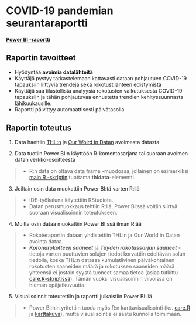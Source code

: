 # COVID-19 pandemian seurantaraportti

**[Power BI -raportti](https://app.powerbi.com/view?r=eyJrIjoiNGE4N2Y0YWQtNDA0My00NjljLWI4MjQtMTY5NTJiYmE5MmFhIiwidCI6ImZiZDJmMDQ1LWIzNGMtNDY3My05NTM0LThmMjM3NDM1NWNlYyIsImMiOjh9&pageName=ReportSection58fe988a37b420d0b0e7)**

## Raportin tavoitteet

* Hyödyntää **avoimia datalähteitä**
* Käyttäjä pystyy tarkastelemaan kattavasti dataan pohjautuen COVID-19 tapauksiin liittyviä trendejä sekä rokotustilanteen edistymistä
* Käyttäjä saa tilastollista analyysia rokotusten vaikutuksesta COVID-19 tapauksiin ja tähän pohjautuvaa ennustetta trendien kehityssuunnasta lähikuukausille.
* Raportti päivittyy automaattisesti päivätasolla

## Raportin toteutus

1. Data haettiin [THL:n](https://thl.fi/fi/) ja [Our Wolrd in Datan](https://ourworldindata.org/) avoimesta datasta

2. Data tuotiin Power BI:n käyttöön R-komentosarjana tai suoraan avoimen datan verkko-osoitteesta
>* R:n data on oltava data frame -muodossa, jollainen on esimerkiksi [main.R -skriptin](main.R) tuottama **thldata**-elementti.

3. Joiltain osin data muokattiin Power BI:tä varten R:llä
>* IDE-työkaluna käytettiin RStudiota.
>* Datan perusmuokkaus tehtiin R:llä, Power BI:ssä voitiin siirtyä suoraan visualisoinnin toteutukseen.

4. Muilta osin dataa muokattiin Power BI:ssä ilman R:ää
>* Rokoteraportin dataan yhdistettiin THL:n ja Our World in Datan avointa dataa.
>* ***Koronarokotteen saaneet*** ja ***Täyden rokotussarjan saaneet*** -tietoja varten puuttuvien solujen tiedot korvattiin edeltävän solun tiedolla, koska THL:n datassa kumulatiivinen päiväkohtainen rokotusten saaneiden määrä ja rokotuksen saaneiden määrä yhteensä ei jostain syystä tuoneet samaa tietoa (asiaa tutkittu [care.R-skriptissä](care.R)). Tämän vuoksi visualisoinnin viivoissa on hieman epäjatkuvuutta.

5. Visualisoinnit toteutettiin ja raportti julkaistiin Power BI:llä
>* Power BI:hin yritettiin tuoda myös R:n karttavisualisointi (ks. [care.R](care.R) ja [karttakuva](https://raw.githubusercontent.com/sistax/epidemiamittari/main/care_kartta.png)), mutta visualisointia ei saatu kunnolla toimimaan.
